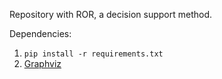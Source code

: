 Repository with ROR, a decision support method.


Dependencies:
1. `pip install -r requirements.txt`
1. [Graphviz](https://www.graphviz.org/download/)